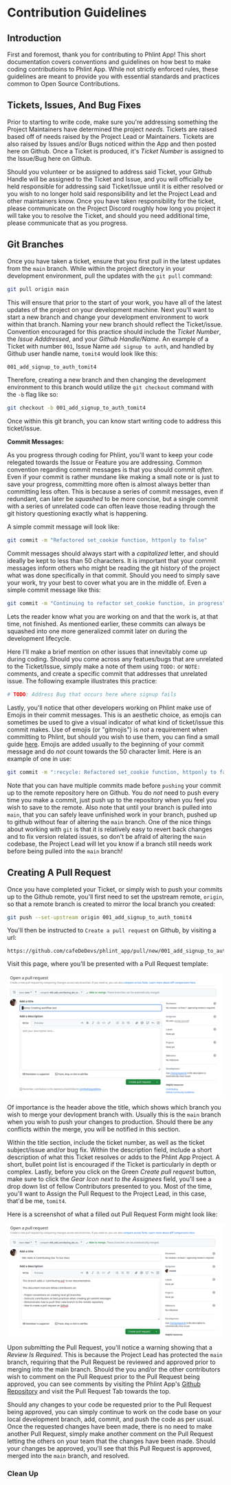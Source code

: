 # Contribution Guidelines

## Introduction

First and foremost, thank you for contributing to Phlint App! This short
documentation covers conventions and guidelines on how best to make coding
contributioins to Phlint App. While not strictly enforced rules, these
guidelines are meant to provide you with essential standards and practices
common to Open Source Contributions.

## Tickets, Issues, And Bug Fixes

Prior to starting to write code, make sure you're addressing something the
Project Maintainers have determined the project <em>needs</em>. Tickets are
raised based off of needs raised by the Project Lead or Maintainers. Tickets
are also raised by Issues and/or Bugs noticed within the App and then posted
here on Github. Once a Ticket is produced, it's <em>Ticket Number</em> is
assigned to the Issue/Bug here on Github.

Should you volunteer or be assigned to address said Ticket, your Github Handle
will be assigned to the Ticket and Issue, and you will officially be held
responsible for addressing said Ticket/Issue until it is either resolved or you
wish to no longer hold said responsibility and let the Project Lead and other
maintainers know. Once you have taken responsibility for the ticket, please
communicate on the Project Discord roughly how long you project it will take you
to resolve the Ticket, and should you need additional time, please communicate
that as you progress.

## Git Branches

Once you have taken a ticket, ensure that you first pull in the latest updates
from the `main` branch. While within the project directory in your development
environment, pull the updates with the `git pull` command:

```sh
git pull origin main
```

This will ensure that prior to the start of your work, you have all of the
latest updates of the project on your development machine. Next you'll want to
start a new branch and change your development environment to work within that
branch. Naming your new branch should reflect the Ticket/issue. Convention
encouraged for this practice should include the <em>Ticket Number</em>, the
<em>Issue Adddressed</em>, and your <em>Github Handle/Name</em>. An example of
a Ticket with number `001`, Issue Name `add signup to auth`, and handled by
Github user handle name, `tomit4` would look like this:

```sh
001_add_signup_to_auth_tomit4
```

Therefore, creating a new branch and then changing the development environment
to this branch would utilize the `git checkout` command with the `-b` flag like
so:

```sh
git checkout -b 001_add_signup_to_auth_tomit4
```

Once within this git branch, you can know start writing code to address this
ticket/issue.

**Commit Messages:**

As you progress through coding for Phlint, you'll want to keep your code
relegated towards the Issue or Feature you are addressing. Common convention
regarding commit messages is that you should commit <em>often</em>. Even if
your commit is rather mundane like making a small note or is just to save
your progress, committing more often is almost always better than committing
less often. This is because a series of commit messages, even if
redundant, can later be <em>squashed</em> to be more concise, but a single
commit with a series of unrelated code can often leave those reading through the
git history questioning exactly what is happening.

A simple commit message will look like:

```sh
git commit -m "Refactored set_cookie function, httponly to false"
```

Commit messages should always start with a <em>capitalized</em> letter, and
should ideally be kept to less than 50 characters. It is important that your
commit messages inform others who might be reading the git history of the
project what was done specifically in that commit. Should you need to simply
save your work, try your best to cover what you are in the middle of. Even a
simple commit message like this:

```sh
git commit -m "Continuing to refactor set_cookie function, in progress"
```

Lets the reader know what you are working on and that the work is, at that time,
not finished. As mentioned earlier, these commits can always be squashed
into one more generalized commit later on during the development lifecycle.

Here I'll make a brief mention on other issues that innevitably come up during coding.
Should you come across any featues/bugs that are unrelated to the Ticket/Issue, simply make a
note of them using `TODO:` or `NOTE:` comments, and create a specific commit
that addresses that unrelated issue. The following example illustrates this
practice:

```python
# TODO: Address Bug that occurs here where signup fails
```

Lastly, you'll notice that other developers working on Phlint make use of Emojis
in their commit messages. This is an aesthetic choice, as emojis can sometimes
be used to give a visual indicator of what kind of ticket/issue this commit
makes. Use of emojis (or "gitmojis") is <em>not</em> a requirement when
committing to Phlint, but should you wish to use them, you can find a small
guide [here](https://gitmoji.dev/). Emojis are added usually to the beginning of
your commit message and do <em>not</em> count towards the 50 character limit.
Here is an example of one in use:

```sh
git commit -m ":recycle: Refactored set_cookie function, httponly to false"
```

Note that you can have multiple commits made before `pushing` your commit up to
the remote repository here on Github. You do <em>not</em> need to push every
time you make a commit, just push up to the repository when you feel you wish to
save to the remote. Also note that until your branch is pulled into `main`, that
you can safely leave unfinished work in your branch, pushed up to github without
fear of altering the `main` branch. One of the nice things about working with
`git` is that it is relatively easy to revert back changes and to fix version
related issues, so don't be afraid of altering the `main` codebase, the Project
Lead will let you know if a branch still needs work before being pulled into the
`main` branch!

## Creating A Pull Request

Once you have completed your Ticket, or simply wish to push your commits up to
the Github remote, you'll first need to set the upstream remote, `origin`, so
that a remote branch is created to mirror the local branch you created:

```sh
git push --set-upstream origin 001_add_signup_to_auth_tomit4
```

You'll then be instructed to `Create a pull request` on Github, by visiting a
url:

```
https://github.com/cafeDeDevs/phlint_app/pull/new/001_add_signup_to_auth_tomit4
```

Visit this page, where you'll be presented with a Pull Request template:

<img src="./assets/contributing_001.png" />

Of importance is the header above the title, which shows which branch you wish
to merge your devlopment branch with. Usually this is the `main` branch when you
wish to push your changes to production. Should there be any conflicts within
the merge, you will be notified in this section.

Within the title section, include the ticket number, as well as the ticket subject/issue
and/or bug fix. Within the description field, include a short description of
what this Ticket resolves or adds to the Phlint App Project. A short, bullet
point list is encouraged if the Ticket is particularly in depth or complex.
Lastly, before you click on the Green <em>Create pull request</em> button, make
sure to click the <em>Gear Icon next to the Assignees</em> field, you'll see a
drop down list of fellow Contributors presented to you. Most of the time, you'll
want to Assign the Pull Request to the Project Lead, in this case, that'd be me,
`tomit4`.

Here is a screenshot of what a filled out Pull Request Form might look like:

<img src="./assets/contributing_002.png" />

Upon submitting the Pull Request, you'll notice a warning showing that a
<em>Review Is Required</em>. This is because the Project Lead has protected
the `main` branch, requiring that the Pull Request be reviewed and approved
prior to merging into the main branch. Should the you and/or the other
contributors wish to comment on the Pull Request prior to the Pull Request being
approved, you can see comments by visiting the Phlint App's [Github
Repository](https://github.com/cafeDeDevs/phlint_app) and visit the Pull Request
Tab towards the top.

Should any changes to your code be requested prior to the Pull Request being
approved, you can simply continue to work on the code base on your local
development branch, add, commit, and push the code as per usual. Once the
requested changes have been made, there is no need to make another Pull Request,
simply make another comment on the Pull Request letting the others on your team
that the changes have been made. Should your changes be approved, you'll see
that this Pull Request is approved, merged into the `main` branch, and resolved.

### Clean Up
